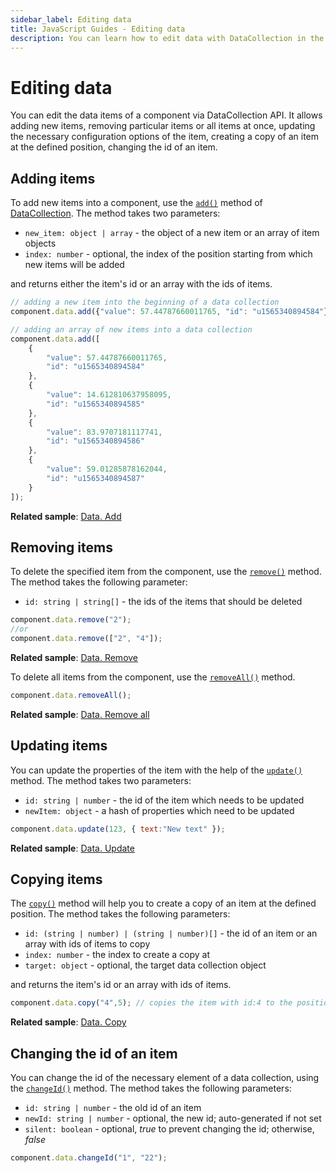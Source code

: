 ```yaml
---
sidebar_label: Editing data
title: JavaScript Guides - Editing data 
description: You can learn how to edit data with DataCollection in the documentation of the DHTMLX JavaScript UI library. Browse developer guides and API reference, try out code examples and live demos, and download a free 30-day evaluation version of DHTMLX Suite.
---
```


# Editing data

You can edit the data items of a component via DataCollection API. It allows adding new items, removing particular items or all items at once, updating the necessary configuration options of the item, creating a copy of an item at the defined position, changing the id of an item.

## Adding items

To add new items into a component, use the [`add()`](data_collection/api/datacollection_add_method.md) method of [DataCollection](data_collection.md). The method takes two parameters:

- `new_item: object | array` - the object of a new item or an array of item objects
- `index: number` - optional, the index of the position starting from which new items will be added

and returns either the item's id or an array with the ids of items.

~~~jsx
// adding a new item into the beginning of a data collection 
component.data.add({"value": 57.44787660011765, "id": "u1565340894584"},0);

// adding an array of new items into a data collection
component.data.add([
    {
        "value": 57.44787660011765,
        "id": "u1565340894584"
    },
    {
        "value": 14.612810637958095,
        "id": "u1565340894585"
    },
    {
        "value": 83.9707181117741,
        "id": "u1565340894586"
    },
    {
        "value": 59.01285878162044,
        "id": "u1565340894587"
    }
]);
~~~

**Related sample**: [Data. Add](https://snippet.dhtmlx.com/ktd8ks0m)

## Removing items

To delete the specified item from the component, use the [`remove()`](data_collection/api/datacollection_remove_method.md) method. The method takes the following parameter:

- `id: string | string[]` - the ids of the items that should be deleted 

~~~jsx
component.data.remove("2");
//or
component.data.remove(["2", "4"]);
~~~

**Related sample**: [Data. Remove](https://snippet.dhtmlx.com/ugdlqgp5)

To delete all items from the component, use the [`removeAll()`](data_collection/api/datacollection_removeall_method.md) method.

~~~jsx
component.data.removeAll();
~~~

**Related sample**: [Data. Remove all](https://snippet.dhtmlx.com/ykk2ne82)

## Updating items 

You can update the properties of the item with the help of the [`update()`](data_collection/api/datacollection_update_method.md) method. The method takes two parameters:

- `id: string | number` - the id of the item which needs to be updated
- `newItem: object` - a hash of properties which need to be updated

~~~jsx
component.data.update(123, { text:"New text" });
~~~

**Related sample**: [Data. Update](https://snippet.dhtmlx.com/4g90gi6b)

## Copying items

The [`copy()`](data_collection/api/datacollection_copy_method.md) method will help you to create a copy of an item at the defined position. The method takes the following parameters:

- `id: (string | number) | (string | number)[]` - the id of an item or an array with ids of items to copy
- `index: number` - the index to create a copy at
- `target: object` - optional, the target data collection object

and returns the item's id or an array with ids of items.

~~~jsx
component.data.copy("4",5); // copies the item with id:4 to the position with index 5
~~~

**Related sample**: [Data. Copy](https://snippet.dhtmlx.com/9rws8r05)

## Changing the id of an item

You can change the id of the necessary element of a data collection, using the [`changeId()`](data_collection/api/datacollection_changeid_method.md) method. The method takes the following parameters:

- `id: string | number` - the old id of an item
- `newId: string | number` - optional, the new id; auto-generated if not set
- `silent: boolean` - optional, *true* to prevent changing the id; otherwise, *false*

~~~jsx
component.data.changeId("1", "22");
~~~